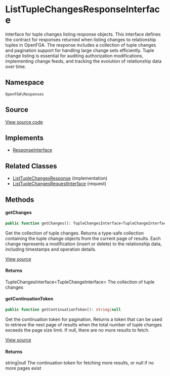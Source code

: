 # ListTupleChangesResponseInterface

Interface for tuple changes listing response objects. This interface defines the contract for responses returned when listing changes to relationship tuples in OpenFGA. The response includes a collection of tuple changes and pagination support for handling large change sets efficiently. Tuple change listing is essential for auditing authorization modifications, implementing change feeds, and tracking the evolution of relationship data over time.

## Namespace
`OpenFGA\Responses`

## Source
[View source code](https://github.com/evansims/openfga-php/blob/main/src/Responses/ListTupleChangesResponseInterface.php)

## Implements
* [ResponseInterface](ResponseInterface.md)

## Related Classes
* [ListTupleChangesResponse](Responses/ListTupleChangesResponse.md) (implementation)
* [ListTupleChangesRequestInterface](Requests/ListTupleChangesRequestInterface.md) (request)



## Methods

                                    
#### getChanges


```php
public function getChanges(): TupleChangesInterface<TupleChangeInterface>
```

Get the collection of tuple changes. Returns a type-safe collection containing the tuple change objects from the current page of results. Each change represents a modification (insert or delete) to the relationship data, including timestamps and operation details.

[View source](https://github.com/evansims/openfga-php/blob/main/src/Responses/ListTupleChangesResponseInterface.php#L46)


#### Returns
TupleChangesInterface&lt;TupleChangeInterface&gt;
 The collection of tuple changes

#### getContinuationToken


```php
public function getContinuationToken(): string|null
```

Get the continuation token for pagination. Returns a token that can be used to retrieve the next page of results when the total number of tuple changes exceeds the page size limit. If null, there are no more results to fetch.

[View source](https://github.com/evansims/openfga-php/blob/main/src/Responses/ListTupleChangesResponseInterface.php#L57)


#### Returns
string&#124;null
 The continuation token for fetching more results, or null if no more pages exist

